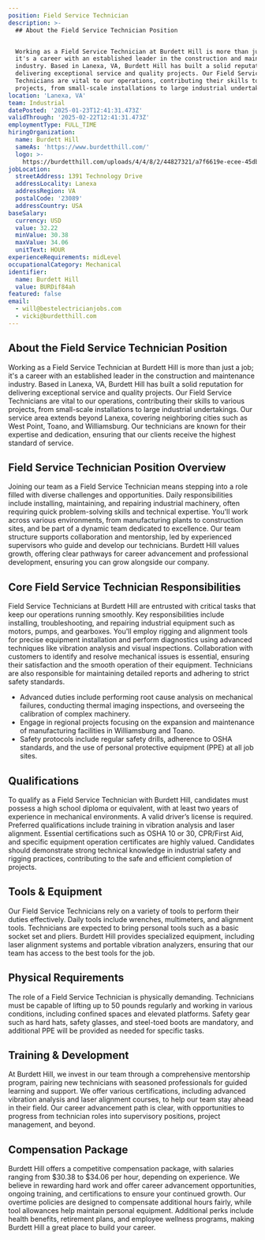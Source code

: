 ```yaml
---
position: Field Service Technician
description: >-
  ## About the Field Service Technician Position


  Working as a Field Service Technician at Burdett Hill is more than just a job;
  it's a career with an established leader in the construction and maintenance
  industry. Based in Lanexa, VA, Burdett Hill has built a solid reputation for
  delivering exceptional service and quality projects. Our Field Service
  Technicians are vital to our operations, contributing their skills to various
  projects, from small-scale installations to large industrial undertaki...
location: 'Lanexa, VA'
team: Industrial
datePosted: '2025-01-23T12:41:31.473Z'
validThrough: '2025-02-22T12:41:31.473Z'
employmentType: FULL_TIME
hiringOrganization:
  name: Burdett Hill
  sameAs: 'https://www.burdetthill.com/'
  logo: >-
    https://burdetthill.com/uploads/4/4/8/2/44827321/a7f6619e-ecee-45db-ac13-7b1bffe6602c-4-5005-c.jpeg
jobLocation:
  streetAddress: 1391 Technology Drive
  addressLocality: Lanexa
  addressRegion: VA
  postalCode: '23089'
  addressCountry: USA
baseSalary:
  currency: USD
  value: 32.22
  minValue: 30.38
  maxValue: 34.06
  unitText: HOUR
experienceRequirements: midLevel
occupationalCategory: Mechanical
identifier:
  name: Burdett Hill
  value: BURDif84ah
featured: false
email:
  - will@bestelectricianjobs.com
  - vicki@burdetthill.com
---
```




## About the Field Service Technician Position

Working as a Field Service Technician at Burdett Hill is more than just a job; it's a career with an established leader in the construction and maintenance industry. Based in Lanexa, VA, Burdett Hill has built a solid reputation for delivering exceptional service and quality projects. Our Field Service Technicians are vital to our operations, contributing their skills to various projects, from small-scale installations to large industrial undertakings. Our service area extends beyond Lanexa, covering neighboring cities such as West Point, Toano, and Williamsburg. Our technicians are known for their expertise and dedication, ensuring that our clients receive the highest standard of service.

## Field Service Technician Position Overview

Joining our team as a Field Service Technician means stepping into a role filled with diverse challenges and opportunities. Daily responsibilities include installing, maintaining, and repairing industrial machinery, often requiring quick problem-solving skills and technical expertise. You'll work across various environments, from manufacturing plants to construction sites, and be part of a dynamic team dedicated to excellence. Our team structure supports collaboration and mentorship, led by experienced supervisors who guide and develop our technicians. Burdett Hill values growth, offering clear pathways for career advancement and professional development, ensuring you can grow alongside our company.

## Core Field Service Technician Responsibilities

Field Service Technicians at Burdett Hill are entrusted with critical tasks that keep our operations running smoothly. Key responsibilities include installing, troubleshooting, and repairing industrial equipment such as motors, pumps, and gearboxes. You'll employ rigging and alignment tools for precise equipment installation and perform diagnostics using advanced techniques like vibration analysis and visual inspections. Collaboration with customers to identify and resolve mechanical issues is essential, ensuring their satisfaction and the smooth operation of their equipment. Technicians are also responsible for maintaining detailed reports and adhering to strict safety standards. 

- Advanced duties include performing root cause analysis on mechanical failures, conducting thermal imaging inspections, and overseeing the calibration of complex machinery.
- Engage in regional projects focusing on the expansion and maintenance of manufacturing facilities in Williamsburg and Toano.
- Safety protocols include regular safety drills, adherence to OSHA standards, and the use of personal protective equipment (PPE) at all job sites.

## Qualifications

To qualify as a Field Service Technician with Burdett Hill, candidates must possess a high school diploma or equivalent, with at least two years of experience in mechanical environments. A valid driver’s license is required. Preferred qualifications include training in vibration analysis and laser alignment. Essential certifications such as OSHA 10 or 30, CPR/First Aid, and specific equipment operation certificates are highly valued. Candidates should demonstrate strong technical knowledge in industrial safety and rigging practices, contributing to the safe and efficient completion of projects.

## Tools & Equipment

Our Field Service Technicians rely on a variety of tools to perform their duties effectively. Daily tools include wrenches, multimeters, and alignment tools. Technicians are expected to bring personal tools such as a basic socket set and pliers. Burdett Hill provides specialized equipment, including laser alignment systems and portable vibration analyzers, ensuring that our team has access to the best tools for the job.

## Physical Requirements

The role of a Field Service Technician is physically demanding. Technicians must be capable of lifting up to 50 pounds regularly and working in various conditions, including confined spaces and elevated platforms. Safety gear such as hard hats, safety glasses, and steel-toed boots are mandatory, and additional PPE will be provided as needed for specific tasks.

## Training & Development

At Burdett Hill, we invest in our team through a comprehensive mentorship program, pairing new technicians with seasoned professionals for guided learning and support. We offer various certifications, including advanced vibration analysis and laser alignment courses, to help our team stay ahead in their field. Our career advancement path is clear, with opportunities to progress from technician roles into supervisory positions, project management, and beyond.

## Compensation Package

Burdett Hill offers a competitive compensation package, with salaries ranging from $30.38 to $34.06 per hour, depending on experience. We believe in rewarding hard work and offer career advancement opportunities, ongoing training, and certifications to ensure your continued growth. Our overtime policies are designed to compensate additional hours fairly, while tool allowances help maintain personal equipment. Additional perks include health benefits, retirement plans, and employee wellness programs, making Burdett Hill a great place to build your career.
